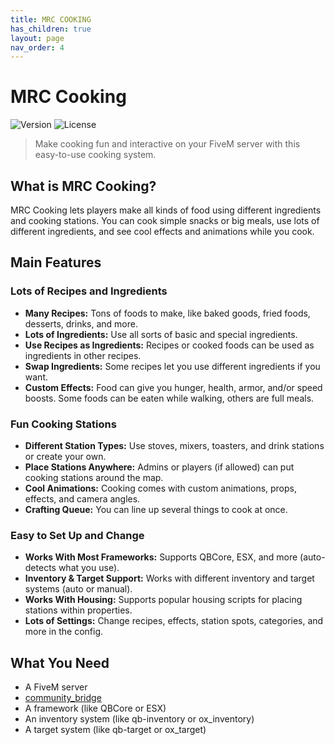 ```yaml
---
title: MRC COOKING
has_children: true
layout: page
nav_order: 4
---
```


# MRC Cooking

![Version](https://img.shields.io/badge/Version-1.0.0-blue)
![License](https://img.shields.io/badge/License-Commercial-green)

> Make cooking fun and interactive on your FiveM server with this easy-to-use cooking system.

## What is MRC Cooking?

MRC Cooking lets players make all kinds of food using different ingredients and cooking stations. You can cook simple snacks or big meals, use lots of different ingredients, and see cool effects and animations while you cook.

## Main Features

### Lots of Recipes and Ingredients

- **Many Recipes:** Tons of foods to make, like baked goods, fried foods, desserts, drinks, and more.
- **Lots of Ingredients:** Use all sorts of basic and special ingredients.
- **Use Recipes as Ingredients:** Recipes or cooked foods can be used as ingredients in other recipes.
- **Swap Ingredients:** Some recipes let you use different ingredients if you want.
- **Custom Effects:** Food can give you hunger, health, armor, and/or speed boosts. Some foods can be eaten while walking, others are full meals.

### Fun Cooking Stations

- **Different Station Types:** Use stoves, mixers, toasters, and drink stations or create your own.
- **Place Stations Anywhere:** Admins or players (if allowed) can put cooking stations around the map.
- **Cool Animations:** Cooking comes with custom animations, props, effects, and camera angles.
- **Crafting Queue:** You can line up several things to cook at once.

### Easy to Set Up and Change

- **Works With Most Frameworks:** Supports QBCore, ESX, and more (auto-detects what you use).
- **Inventory & Target Support:** Works with different inventory and target systems (auto or manual).
- **Works With Housing:** Supports popular housing scripts for placing stations within properties.
- **Lots of Settings:** Change recipes, effects, station spots, categories, and more in the config.

## What You Need

- A FiveM server
- [community_bridge](https://github.com/The-Order-Of-The-Sacred-Framework/community_bridge)
- A framework (like QBCore or ESX)
- An inventory system (like qb-inventory or ox_inventory)
- A target system (like qb-target or ox_target)